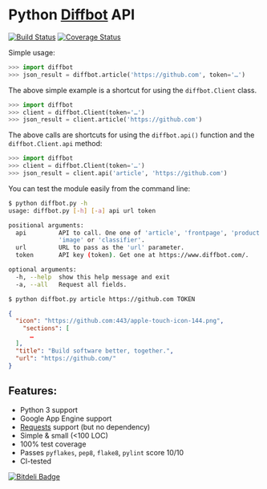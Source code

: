 # Python [Diffbot][1] API

[![Build Status](https://travis-ci.org/attilaolah/diffbot.py.png?branch=master)](https://travis-ci.org/attilaolah/diffbot.py)
[![Coverage Status](https://coveralls.io/repos/attilaolah/diffbot.py/badge.png)](https://coveralls.io/r/attilaolah/diffbot.py)

Simple usage:

```python
>>> import diffbot
>>> json_result = diffbot.article('https://github.com', token='…')
```

The above simple example is a shortcut for using the `diffbot.Client` class.

```python
>>> import diffbot
>>> client = diffbot.Client(token='…')
>>> json_result = client.article('https://github.com')
```

The above calls are shortcuts for using the `diffbot.api()` function and the
`diffbot.Client.api` method:

```python
>>> import diffbot
>>> client = diffbot.Client(token='…')
>>> json_result = client.api('article', 'https://github.com')
```

You can test the module easily from the command line:

```sh
$ python diffbot.py -h
usage: diffbot.py [-h] [-a] api url token

positional arguments:
  api         API to call. One one of 'article', 'frontpage', 'product',
              'image' or 'classifier'.
  url         URL to pass as the 'url' parameter.
  token       API key (token). Get one at https://www.diffbot.com/.

optional arguments:
  -h, --help  show this help message and exit
  -a, --all   Request all fields.

$ python diffbot.py article https://github.com TOKEN
```

```json
{
  "icon": "https://github.com:443/apple-touch-icon-144.png",
    "sections": [
      …
  ],
  "title": "Build software better, together.",
  "url": "https://github.com/"
}
```

## Features:

* Python 3 support
* Google App Engine support
* [Requests][2] support (but no dependency)
* Simple & small (<100 LOC)
* 100% test coverage
* Passes `pyflakes`, `pep8`, `flake8`, `pylint` score 10/10
* CI-tested


[1]: https://www.diffbot.com
[2]: http://docs.python-requests.org


[![Bitdeli Badge](https://d2weczhvl823v0.cloudfront.net/attilaolah/diffbot.py/trend.png)](https://bitdeli.com/free "Bitdeli Badge")

